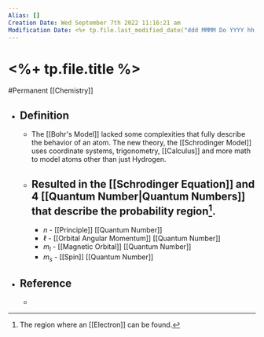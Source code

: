 ```yaml
---
Alias: []
Creation Date: Wed September 7th 2022 11:16:21 am 
Modification Date: <%+ tp.file.last_modified_date("ddd MMMM Do YYYY hh:mm:ss a") %>
---
```

# <%+ tp.file.title %>
#Permanent [[Chemistry]]

- ## Definition
	- The [[Bohr's Model]] lacked some complexities that fully describe the behavior of an atom. The new theory, the [[Schrodinger Model]] uses coordinate systems, trigonometry, [[Calculus]] and more math to model atoms other than just Hydrogen.
	- Resulted in the [[Schrodinger Equation]] and 4 [[Quantum Number|Quantum Numbers]] that describe the probability region[^1].
		- 
		  
		- $n$ - [[Principle]] [[Quantum Number]]
		- $\ell$ - [[Orbital Angular Momentum]] [[Quantum Number]]
		- $m_l$ - [[Magnetic Orbital]] [[Quantum Number]]
		- $m_s$ - [[Spin]] [[Quantum Number]]
- ## Reference
	- 


[^1]: The region where an [[Electron]] can be found.
